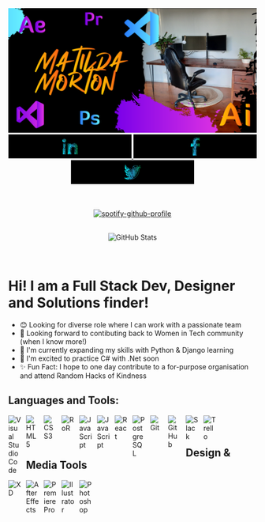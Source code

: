 
<div id="header" align="center">
  <img src="https://github.com/matildamort/matildamort/blob/main/Banner-1.png"/>
</div>

<div id="badges" align="center">
  <a href="https://www.linkedin.com/in/matildamorton/" target="_blank">
    <img src="https://github.com/matildamort/matildamort/blob/main/LI1.png" width="250" alt="LinkedIn Badge"/>
  </a>
  <a href="https://www.facebook.com/matilda.morton" target="_blank">
    <img src="https://github.com/matildamort/matildamort/blob/main/FB1.png" width="250" alt="Facebook icon"/>
  </a>
  <a href="https://twitter.com/Matilda74190430" target="_blank">
    <img src="https://github.com/matildamort/matildamort/blob/main/TW1.png"  width="250" alt="Twitter Badge"/>
  </a>
</div>

<br />
<br />



<div align="center">

[![spotify-github-profile](https://spotify-github-profile.vercel.app/api/view?uid=21ufz25jxynqmxngvv7bvovxi&cover_image=true&theme=novatorem&bar_color=53b14f&bar_color_cover=false)](https://github.com/kittinan/spotify-github-profile)

<br />

<img alt=" GitHub Stats" src="https://github-readme-stats.vercel.app/api?username=matildamort&show_icons=true&hide_border=false&title_color=ffffff&icon_color=ffffff&bg_color=0,7900e9,c64dff&theme=graywhite&text_color=ffffff&border_color=ffffff" />
</div>

<br />
<br />
 


# Hi! I am a Full Stack Dev, Designer and Solutions finder!

- 😊 Looking for diverse role where I can work with a passionate team
- 🤘 Looking forward to contibuting back to Women in Tech community (when I know more!)
- 🌻 I'm currently expanding my skills with Python & Django learning
- 💭 I'm excited to practice C# with .Net soon
- ✨ Fun Fact: I hope to one day contribute to a for-purpose organisation and attend Random Hacks of Kindness

## Languages and Tools:

<img align="left" alt="Visual Studio Code" width="26px" src="https://cdn.jsdelivr.net/gh/devicons/devicon/icons/vscode/vscode-original.svg" style="padding-right:10px;" />

<img align="left" alt="HTML5" width="26px" src="https://cdn.jsdelivr.net/gh/devicons/devicon/icons/html5/html5-original.svg" style="padding-right:10px;" />

<img align="left" alt="CSS3" width="26px" src="https://cdn.jsdelivr.net/gh/devicons/devicon/icons/css3/css3-original.svg" style="padding-right:10px;" />

<img align="left" alt="RoR" width="26px" src="https://cdn.jsdelivr.net/gh/devicons/devicon/icons/rails/rails-plain-wordmark.svg" style="padding-right:10px;" />


<img align="left" alt="JavaScript" width="26px" src="https://cdn.jsdelivr.net/gh/devicons/devicon/icons/bootstrap/bootstrap-original.svg" style="padding-right:10px;" />

<img align="left" alt="JavaScript" width="26px" src="https://cdn.jsdelivr.net/gh/devicons/devicon/icons/javascript/javascript-original.svg" style="padding-right:10px;" />

<img align="left" alt="React" width="26px" src="https://cdn.jsdelivr.net/gh/devicons/devicon/icons/react/react-original.svg" style="padding-right:10px;" />

<img align="left" alt="PostgreSQL" width="26px" src="https://cdn.jsdelivr.net/gh/devicons/devicon/icons/postgresql/postgresql-original.svg" style="padding-right:10px;" />

<img align="left" alt="Git" width="26px" src="https://cdn.jsdelivr.net/gh/devicons/devicon/icons/git/git-original.svg" style="padding-right:10px;" />

<img align="left" alt="GitHub" width="26px" src="https://user-images.githubusercontent.com/3369400/139447912-e0f43f33-6d9f-45f8-be46-2df5bbc91289.png" style="padding-right:10px;" />


<img align="left" alt="Slack" width="26px" src="https://cdn.jsdelivr.net/gh/devicons/devicon/icons/slack/slack-original.svg" style="padding-right:10px;" />

<img align="left" alt="Trello" width="26px" src="https://cdn.jsdelivr.net/gh/devicons/devicon/icons/trello/trello-plain.svg" style="padding-right:10px;" />


<br />
<br />


## Design & Media Tools

<img align="left" alt="XD" width="26px" src="https://cdn.jsdelivr.net/gh/devicons/devicon/icons/xd/xd-plain.svg" style="padding-right:10px;" />

<img align="left" alt="AfterEffects" width="26px" src="https://cdn.jsdelivr.net/gh/devicons/devicon/icons/aftereffects/aftereffects-original.svg" style="padding-right:10px;" />

<img align="left" alt="PremierePro" width="26px" src="https://cdn.jsdelivr.net/gh/devicons/devicon/icons/premierepro/premierepro-plain.svg" style="padding-right:10px;" />

<img align="left" alt="Illustrator" width="26px" src="https://cdn.jsdelivr.net/gh/devicons/devicon/icons/illustrator/illustrator-plain.svg" style="padding-right:10px;" />

<img align="left" alt="Photoshop" width="26px" src="https://cdn.jsdelivr.net/gh/devicons/devicon/icons/photoshop/photoshop-plain.svg" style="padding-right:10px;" />

<br />
<br />


</div>
